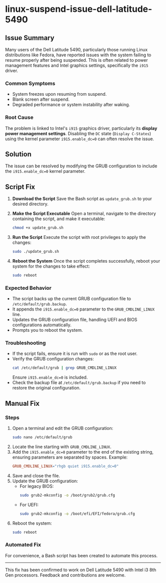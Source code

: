 # linux-suspend-issue-dell-latitude-5490

## Issue Summary
Many users of the Dell Latitude 5490, particularly those running Linux distributions like Fedora, have reported issues with the system failing to resume properly after being suspended. This is often related to power management features and Intel graphics settings, specifically the `i915` driver.

### Common Symptoms
- System freezes upon resuming from suspend.
- Blank screen after suspend.
- Degraded performance or system instability after waking.

### Root Cause
The problem is linked to Intel's `i915` graphics driver, particularly its **display power management settings**. Disabling the `DC` state (`Display C-States`) using the kernel parameter `i915.enable_dc=0` can often resolve the issue.

## Solution
The issue can be resolved by modifying the GRUB configuration to include the `i915.enable_dc=0` kernel parameter.

## Script Fix
1. **Download the Script**
   Save the Bash script as `update_grub.sh` to your desired directory.

2. **Make the Script Executable**
   Open a terminal, navigate to the directory containing the script, and make it executable:
   ```bash
   chmod +x update_grub.sh
   ```

3. **Run the Script**
   Execute the script with root privileges to apply the changes:
   ```bash
   sudo ./update_grub.sh
   ```

4. **Reboot the System**
   Once the script completes successfully, reboot your system for the changes to take effect:
   ```bash
   sudo reboot
   ```

### Expected Behavior
- The script backs up the current GRUB configuration file to `/etc/default/grub.backup`.
- It appends the `i915.enable_dc=0` parameter to the `GRUB_CMDLINE_LINUX` line.
- Updates the GRUB configuration file, handling UEFI and BIOS configurations automatically.
- Prompts you to reboot the system.

### Troubleshooting
- If the script fails, ensure it is run with `sudo` or as the root user.
- Verify the GRUB configuration changes:
  ```bash
  cat /etc/default/grub | grep GRUB_CMDLINE_LINUX
  ```
  Ensure `i915.enable_dc=0` is included.
- Check the backup file at `/etc/default/grub.backup` if you need to restore the original configuration.

## Manual Fix
### Steps
1. Open a terminal and edit the GRUB configuration:
   ```bash
   sudo nano /etc/default/grub
   ```
2. Locate the line starting with `GRUB_CMDLINE_LINUX`.
3. Add the `i915.enable_dc=0` parameter to the end of the existing string, ensuring parameters are separated by spaces. Example:
   ```makefile
   GRUB_CMDLINE_LINUX="rhgb quiet i915.enable_dc=0"
   ```
4. Save and close the file.
5. Update the GRUB configuration:
   - For legacy BIOS:
     ```bash
     sudo grub2-mkconfig -o /boot/grub2/grub.cfg
     ```
   - For UEFI:
     ```bash
     sudo grub2-mkconfig -o /boot/efi/EFI/fedora/grub.cfg
     ```
6. Reboot the system:
   ```bash
   sudo reboot
   ```

### Automated Fix
For convenience, a Bash script has been created to automate this process.

---
This fix has been confirmed to work on Dell Latitude 5490 with Intel i3 8th Gen processors. Feedback and contributions are welcome.
